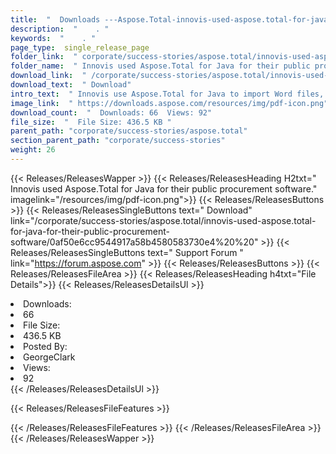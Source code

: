```yaml
---
title:  "  Downloads ---Aspose.Total-innovis-used-aspose.total-for-java-for-their-public-procurement-software . " 
description:  "    . " 
keywords:  "    . " 
page_type:  single_release_page
folder_link:  " corporate/success-stories/aspose.total/innovis-used-aspose.total-for-java-for-their-public-procurement-software/"
folder_name:  " Innovis used Aspose.Total for Java for their public procurement software."
download_link:  " /corporate/success-stories/aspose.total/innovis-used-aspose.total-for-java-for-their-public-procurement-software/0af50e6cc9544917a58b4580583730e4"
download_text:  " Download"
intro_text:  " Innovis use Aspose.Total for Java to import Word files, export text generated in..."
image_link:  " https://downloads.aspose.com/resources/img/pdf-icon.png"
download_count:  "  Downloads: 66  Views: 92"
file_size:  "  File Size: 436.5 KB "
parent_path: "corporate/success-stories/aspose.total"
section_parent_path: "corporate/success-stories"
weight: 26 
---
```


{{< Releases/ReleasesWapper >}}
  {{< Releases/ReleasesHeading H2txt=" Innovis used Aspose.Total for Java for their public procurement software." imagelink="/resources/img/pdf-icon.png">}}
  {{< Releases/ReleasesButtons >}}
    {{< Releases/ReleasesSingleButtons text=" Download" link="/corporate/success-stories/aspose.total/innovis-used-aspose.total-for-java-for-their-public-procurement-software/0af50e6cc9544917a58b4580583730e4%20%20" >}}
    {{< Releases/ReleasesSingleButtons text=" Support Forum " link="https://forum.aspose.com" >}}
  {{< Releases/ReleasesButtons >}}
  {{< Releases/ReleasesFileArea >}}
    {{< Releases/ReleasesHeading h4txt="File Details">}}
    {{< Releases/ReleasesDetailsUl >}}
             <li>Downloads:</li><li>66</li><li>File Size:</li><li>436.5 KB</li><li>Posted By:</li><li>GeorgeClark</li><li>Views:</li><li>92</li>
    {{< /Releases/ReleasesDetailsUl >}}

  {{< Releases/ReleasesFileFeatures >}}
      
  {{< /Releases/ReleasesFileFeatures >}}
 {{< /Releases/ReleasesFileArea >}}
{{< /Releases/ReleasesWapper >}}


